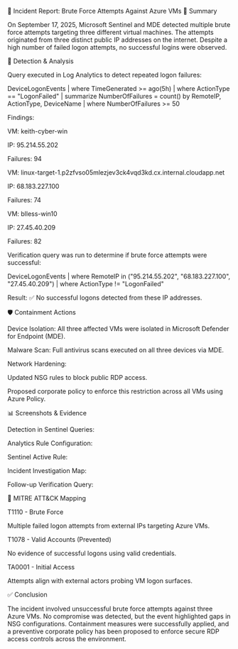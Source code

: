 🚨 Incident Report: Brute Force Attempts Against Azure VMs
📖 Summary

On September 17, 2025, Microsoft Sentinel and MDE detected multiple brute force attempts targeting three different virtual machines. The attempts originated from three distinct public IP addresses on the internet. Despite a high number of failed logon attempts, no successful logins were observed.

🔎 Detection & Analysis

Query executed in Log Analytics to detect repeated logon failures:

DeviceLogonEvents
| where TimeGenerated >= ago(5h)
| where ActionType == "LogonFailed"
| summarize NumberOfFailures = count() by RemoteIP, ActionType, DeviceName
| where NumberOfFailures >= 50


Findings:

VM: keith-cyber-win

IP: 95.214.55.202

Failures: 94

VM: linux-target-1.p2zfvso05mlezjev3ck4vqd3kd.cx.internal.cloudapp.net

IP: 68.183.227.100

Failures: 74

VM: blless-win10

IP: 27.45.40.209

Failures: 82

Verification query was run to determine if brute force attempts were successful:

DeviceLogonEvents
| where RemoteIP in ("95.214.55.202", "68.183.227.100", "27.45.40.209")
| where ActionType != "LogonFailed"


Result: ✅ No successful logons detected from these IP addresses.

🛡️ Containment Actions

Device Isolation: All three affected VMs were isolated in Microsoft Defender for Endpoint (MDE).

Malware Scan: Full antivirus scans executed on all three devices via MDE.

Network Hardening:

Updated NSG rules to block public RDP access.

Proposed corporate policy to enforce this restriction across all VMs using Azure Policy.

📊 Screenshots & Evidence

Detection in Sentinel Queries:


Analytics Rule Configuration:


Sentinel Active Rule:


Incident Investigation Map:


Follow-up Verification Query:


📌 MITRE ATT&CK Mapping

T1110 - Brute Force

Multiple failed logon attempts from external IPs targeting Azure VMs.

T1078 - Valid Accounts (Prevented)

No evidence of successful logons using valid credentials.

TA0001 - Initial Access

Attempts align with external actors probing VM logon surfaces.

✅ Conclusion

The incident involved unsuccessful brute force attempts against three Azure VMs. No compromise was detected, but the event highlighted gaps in NSG configurations. Containment measures were successfully applied, and a preventive corporate policy has been proposed to enforce secure RDP access controls across the environment.
